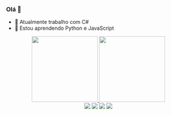 ### Olá 👋

- 🔭 Atualmente trabalho com C#
- 🌱 Estou aprendendo Python e JavaScript

<div align="center">
  <a href="https://github.com/gustavobuenodemoraes">
  <img height="180em" src="https://github-readme-stats.vercel.app/api?username=gustavobuenodemoraes&show_icons=true&theme=gotham&include_all_commits=true&count_private=true"/>
  <img height="180em" src="https://github-readme-stats.vercel.app/api/top-langs/?username=gustavobuenodemoraes&layout=compact&=langs_count=7&theme=gotham"/>

 
<div> 
<!-- Instagram -->
  <a href="https://instagram.com/gustabuenom" target="_blank"><img src="https://img.shields.io/badge/-Instagram-%23E4405F?style=for-the-badge&logo=instagram&logoColor=white" target="_blank"></a>
<!-- Discod -->
 <a href="https://discord.com/channels/@GustavoBM#4053" target="_blank"><img src="https://img.shields.io/badge/Discord-7289DA?style=for-the-badge&logo=discord&logoColor=white" target="_blank"></a> 
<!-- E-mail -->
  <a href = "mailto:gustavobuenodemoraes@gmail.com"><img src="https://img.shields.io/badge/-Gmail-%23333?style=for-the-badge&logo=gmail&logoColor=white" target="_blank"></a>
<!-- Linkedin -->
  <a href="https://www.linkedin.com/in/gustavobuenodemoraes" target="_blank"><img src="https://img.shields.io/badge/-LinkedIn-%230077B5?style=for-the-badge&logo=linkedin&logoColor=white" target="_blank"></a> 
 
</div>
